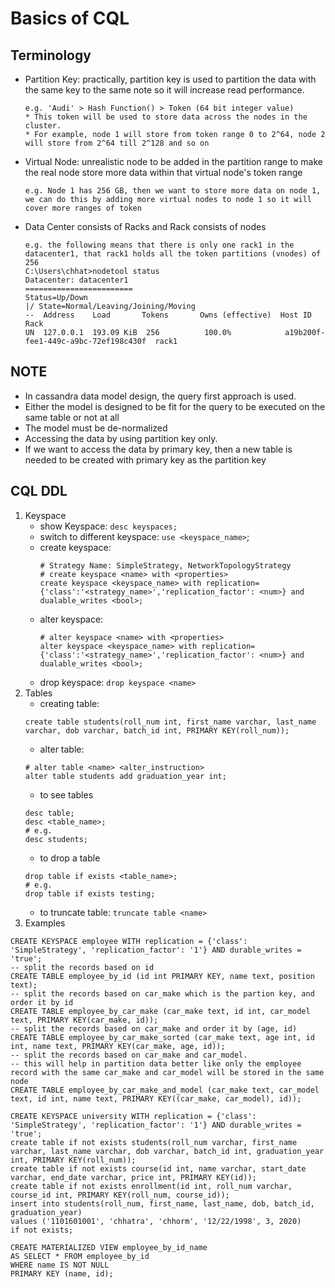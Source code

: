 # Basics of CQL

## Terminology
* Partition Key: practically, partition key is used to partition the data with the same key to the same note so it will increase read performance.
	```
	e.g. 'Audi' > Hash Function() > Token (64 bit integer value)
  * This token will be used to store data across the nodes in the cluster.
  * For example, node 1 will store from token range 0 to 2^64, node 2 will store from 2^64 till 2^128 and so on
	```
* Virtual Node: unrealistic node to be added in the partition range to make the real node store more data within that virtual node's token range
	```
	e.g. Node 1 has 256 GB, then we want to store more data on node 1, 
	we can do this by adding more virtual nodes to node 1 so it will cover more ranges of token
	```
* Data Center consists of Racks and Rack consists of nodes
	```
	e.g. the following means that there is only one rack1 in the datacenter1, that rack1 holds all the token partitions (vnodes) of 256
	C:\Users\chhat>nodetool status
  Datacenter: datacenter1
  ========================
  Status=Up/Down
  |/ State=Normal/Leaving/Joining/Moving
  --  Address    Load       Tokens       Owns (effective)  Host ID                               Rack
  UN  127.0.0.1  193.09 KiB  256          100.0%            a19b200f-fee1-449c-a9bc-72ef198c430f  rack1
  ```


## NOTE
* In cassandra data model design, the query first approach is used.
* Either the model is designed to be fit for the query to be executed on the same table or not at all
* The model must be de-normalized
* Accessing the data by using partition key only. 
* If we want to access the data by primary key, then a new table is needed to be created with primary key as the partition key 

## CQL DDL

1. Keyspace
	* show Keyspace: `desc keyspaces;`
	* switch to different keyspace: `use <keyspace_name>`;
	* create keyspace: 
		```cql
		# Strategy Name: SimpleStrategy, NetworkTopologyStrategy
		# create keyspace <name> with <properties>
		create keyspace <keyspace_name> with replication={'class':'<strategy_name>','replication_factor': <num>} and dualable_writes <bool>;
		```
	* alter keyspace:
		```
		# alter keyspace <name> with <properties>
		alter keyspace <keyspace_name> with replication={'class':'<strategy_name>','replication_factor': <num>} and dualable_writes <bool>;
		```
	* drop keyspace: `drop keyspace <name>`
2. Tables
	* creating table: 
	```
	create table students(roll_num int, first_name varchar, last_name varchar, dob varchar, batch_id int, PRIMARY KEY(roll_num));
	```
	* alter table:
	```
	# alter table <name> <alter_instruction>
	alter table students add graduation_year int;
	```
	* to see tables
	```
	desc table;
	desc <table_name>;
	# e.g.
	desc students;
	```
	* to drop a table
	```
	drop table if exists <table_name>;
	# e.g.
	drop table if exists testing;
	```
	* to truncate table: `truncate table <name>`
3. Examples
```
CREATE KEYSPACE employee WITH replication = {'class': 'SimpleStrategy', 'replication_factor': '1'} AND durable_writes = 'true';
-- split the records based on id
CREATE TABLE employee_by_id (id int PRIMARY KEY, name text, position text);
-- split the records based on car_make which is the partion key, and order it by id
CREATE TABLE employee_by_car_make (car_make text, id int, car_model text, PRIMARY KEY(car_make, id));
-- split the records based on car_make and order it by (age, id)
CREATE TABLE employee_by_car_make_sorted (car_make text, age int, id int, name text, PRIMARY KEY(car_make, age, id));
-- split the records based on car_make and car_model. 
-- this will help in partition data better like only the employee record with the same car_make and car_model will be stored in the same node
CREATE TABLE employee_by_car_make_and_model (car_make text, car_model text, id int, name text, PRIMARY KEY((car_make, car_model), id));
```
```
CREATE KEYSPACE university WITH replication = {'class': 'SimpleStrategy', 'replication_factor': '1'} AND durable_writes = 'true';
create table if not exists students(roll_num varchar, first_name varchar, last_name varchar, dob varchar, batch_id int, graduation_year int, PRIMARY KEY(roll_num));
create table if not exists course(id int, name varchar, start_date varchar, end_date varchar, price int, PRIMARY KEY(id));
create table if not exists enrollment(id int, roll_num varchar, course_id int, PRIMARY KEY(roll_num, course_id)); 
insert into students(roll_num, first_name, last_name, dob, batch_id, graduation_year)
values ('1101601001', 'chhatra', 'chhorm', '12/22/1998', 3, 2020) 
if not exists; 
```
```
CREATE MATERIALIZED VIEW employee_by_id_name 
AS SELECT * FROM employee_by_id
WHERE name IS NOT NULL
PRIMARY KEY (name, id);
 

```